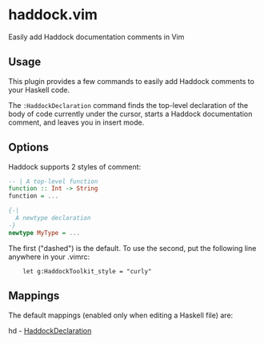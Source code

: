 # haddock.vim

Easily add Haddock documentation comments in Vim

## Usage

This plugin provides a few commands to easily add Haddock comments
to your Haskell code.

The `:HaddockDeclaration` command finds the top-level declaration
of the body of code currently under the cursor, starts a Haddock
documentation comment, and leaves you in insert mode.

## Options

Haddock supports 2 styles of comment:

```haskell
-- | A top-level function
function :: Int -> String
function = ...

{-|
  A newtype declaration
-}
newtype MyType = ...
```

The first ("dashed") is the default. To use the second, put the
following line anywhere in your .vimrc:

```vimscript
    let g:HaddockToolkit_style = "curly"
```

## Mappings

The default mappings (enabled only when editing a Haskell file)
are:

  <localleader>hd     - [HaddockDeclaration](#usage)

